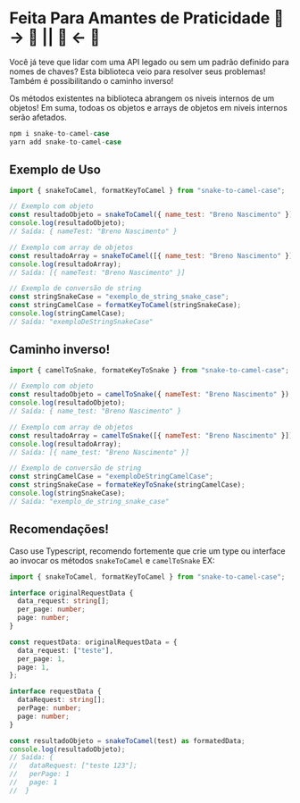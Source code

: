 # Feita Para Amantes de Praticidade 🐍 -> 🐫 || 🐍 <- 🐫

Você já teve que lidar com uma API legado ou sem um padrão definido para nomes de chaves? Esta biblioteca veio para resolver seus problemas!
Também é possibilitando o caminho inverso!

Os métodos existentes na biblioteca abrangem os niveis internos de um objetos!
Em suma, todoas os objetos e arrays de objetos em niveis internos serão afetados.

```javascript
npm i snake-to-camel-case
yarn add snake-to-camel-case
```

## Exemplo de Uso

```javascript
import { snakeToCamel, formatKeyToCamel } from "snake-to-camel-case";

// Exemplo com objeto
const resultadoObjeto = snakeToCamel({ name_test: "Breno Nascimento" });
console.log(resultadoObjeto);
// Saída: { nameTest: "Breno Nascimento" }

// Exemplo com array de objetos
const resultadoArray = snakeToCamel([{ name_test: "Breno Nascimento" }]);
console.log(resultadoArray);
// Saída: [{ nameTest: "Breno Nascimento" }]

// Exemplo de conversão de string
const stringSnakeCase = "exemplo_de_string_snake_case";
const stringCamelCase = formatKeyToCamel(stringSnakeCase);
console.log(stringCamelCase);
// Saída: "exemploDeStringSnakeCase"
```

## Caminho inverso!

```javascript
import { camelToSnake, formateKeyToSnake } from "snake-to-camel-case";

// Exemplo com objeto
const resultadoObjeto = camelToSnake({ nameTest: "Breno Nascimento" });
console.log(resultadoObjeto);
// Saída: { name_test: "Breno Nascimento" }

// Exemplo com array de objetos
const resultadoArray = camelToSnake([{ nameTest: "Breno Nascimento" }]);
console.log(resultadoArray);
// Saída: [{ name_test: "Breno Nascimento" }]

// Exemplo de conversão de string
const stringCamelCase = "exemploDeStringCamelCase";
const stringSnakeCase = formateKeyToSnake(stringCamelCase);
console.log(stringSnakeCase);
// Saída: "exemplo_de_string_snake_case"
```

## Recomendações!

Caso use Typescript, recomendo fortemente que crie um type ou interface ao invocar os métodos `snakeToCamel` e `camelToSnake` EX:

```typescript
import { snakeToCamel, formatKeyToCamel } from "snake-to-camel-case";

interface originalRequestData {
  data_request: string[];
  per_page: number;
  page: number;
}

const requestData: originalRequestData = {
  data_request: ["teste"],
  per_page: 1,
  page: 1,
};

interface requestData {
  dataRequest: string[];
  perPage: number;
  page: number;
}

const resultadoObjeto = snakeToCamel(test) as formatedData;
console.log(resultadoObjeto);
// Saída: {
//   dataRequest: ["teste 123"];
//   perPage: 1
//   page: 1
//  }
```
